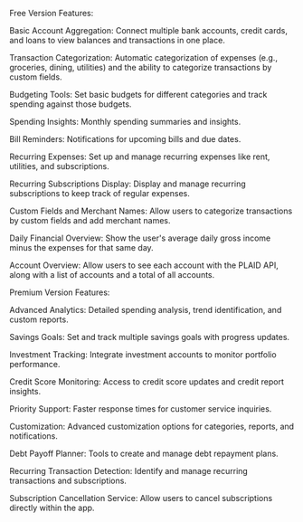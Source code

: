 Free Version Features:


Basic Account Aggregation: Connect multiple bank accounts, credit cards, and loans to view balances and transactions in one place.

Transaction Categorization: Automatic categorization of expenses (e.g., groceries, dining, utilities) and the ability to categorize transactions by custom fields.

Budgeting Tools: Set basic budgets for different categories and track spending against those budgets.

Spending Insights: Monthly spending summaries and insights.

Bill Reminders: Notifications for upcoming bills and due dates.

Recurring Expenses: Set up and manage recurring expenses like rent, utilities, and subscriptions.

Recurring Subscriptions Display: Display and manage recurring subscriptions to keep track of regular expenses.

Custom Fields and Merchant Names: Allow users to categorize transactions by custom fields and add merchant names.

Daily Financial Overview: Show the user's average daily gross income minus the expenses for that same day.

Account Overview: Allow users to see each account with the PLAID API, along with a list of accounts and a total of all accounts.



Premium Version Features:


Advanced Analytics: Detailed spending analysis, trend identification, and custom reports.

Savings Goals: Set and track multiple savings goals with progress updates.

Investment Tracking: Integrate investment accounts to monitor portfolio performance.

Credit Score Monitoring: Access to credit score updates and credit report insights.

Priority Support: Faster response times for customer service inquiries.

Customization: Advanced customization options for categories, reports, and notifications.

Debt Payoff Planner: Tools to create and manage debt repayment plans.

Recurring Transaction Detection: Identify and manage recurring transactions and subscriptions.

Subscription Cancellation Service: Allow users to cancel subscriptions directly within the app.
